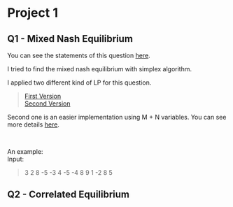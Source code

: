 # Project 1


## Q1 - Mixed Nash Equilibrium 

You can see the statements of this question [here](Amirreza81/Algorithmic-Game-Theory/Projects/Project1/Nash_Equilibrium.pdf).

I tried to find the mixed nash equilibrium with simplex algorithm. <br _>

I applied two different kind of LP for this question. 
> [First Version](Amirreza81/Algorithmic-Game-Theory/Projects/Project1/Nash_Equilibrium_v1.py) <br _>
> [Second Version](Amirreza81/Algorithmic-Game-Theory/Projects/Project1/Nash_Equilibrium_v2.py)

Second one is an easier implementation using M + N variables. You can see more details [here](Amirreza81/Algorithmic-Game-Theory/Projects/Project1/LP.png).

<br _>

An example:
<br _>
Input:

> 3 2
> 8 -5
> -3 4
> -5 -4
> 8 9
> 1 -2
> 8 5

## Q2 - Correlated Equilibrium
